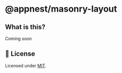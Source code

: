 # @appnest/masonry-layout

## What is this?

Coming soon


## 🎉 License

Licensed under [MIT](https://opensource.org/licenses/MIT).

